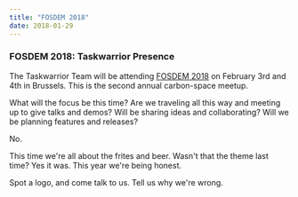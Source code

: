```yaml
---
title: "FOSDEM 2018"
date: 2018-01-29
---
```


### FOSDEM 2018: Taskwarrior Presence 

The Taskwarrior Team will be attending [FOSDEM 2018](https://archive.fosdem.org/2018) on February 3rd and 4th in Brussels.
This is the second annual carbon-space meetup.

What will the focus be this time?
Are we traveling all this way and meeting up to give talks and demos?
Will be sharing ideas and collaborating?
Will we be planning features and releases?

No.

This time we're all about the frites and beer.
Wasn't that the theme last time?
Yes it was.
This year we're being honest.

Spot a logo, and come talk to us.
Tell us why we're wrong.
